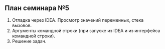 ## План семинара №5

1. Отладка через IDEA. Просмотр значений переменных, стека вызовов.
2. Аргументы командной строки (при запуске из IDEA и из интерфейса командной строки).
3. Решение задач.
